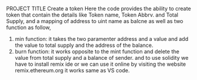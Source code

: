PROJECT TITLE 
Create a token
Here the code provides the ability to create token that contain the details like Token name, Token Abbrv. and Total Supply, and a mapping of address to uint name as balcne as well as two function as follow,
1) min function: it takes the two paramenter address and a value and add the value to total supply and the address of the balance.
2) burn function: it works opposite to the mint function and delete the value from total supply and a balance of sender.
and to use solidity we have to install remix ide or we can use it online by visiting the website remix.ethereum.org it works same as VS code.

